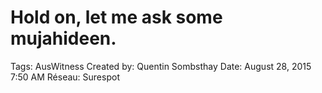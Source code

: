 # Hold on, let me ask some mujahideen.

Tags: AusWitness
Created by: Quentin Sombsthay
Date: August 28, 2015 7:50 AM
Réseau: Surespot